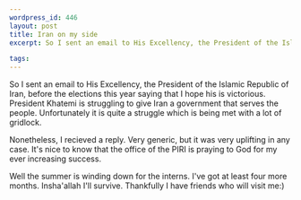 ```yaml
--- 
wordpress_id: 446
layout: post
title: Iran on my side
excerpt: So I sent an email to His Excellency, the President of the Islamic Republic of Iran, before the elections this year saying that I hope his is victorious.  President Khatemi is struggling to give Iran a government that serves the people.  Unfortunately it is quite a struggle which is being met with a lot of gridlock.

tags: 
---
```


So I sent an email to His Excellency, the President of the Islamic Republic of Iran, before the elections this year saying that I hope his is victorious.  President Khatemi is struggling to give Iran a government that serves the people.  Unfortunately it is quite a struggle which is being met with a lot of gridlock.<!--more-->Nonetheless, I recieved a reply.  Very generic, but it was very uplifting in any case.  It's nice to know that the office of the PIRI is praying to God for my ever increasing success.<p>Well the summer is winding down for the interns.  I've got at least four more months.  Insha'allah I'll survive.  Thankfully I have friends who will visit me:)</p>
